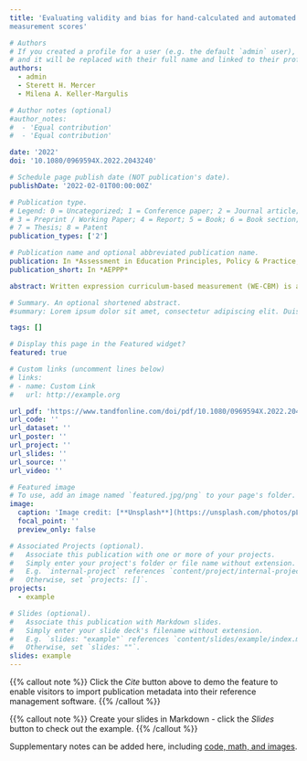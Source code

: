```yaml
---
title: 'Evaluating validity and bias for hand-calculated and automated written expression curriculumbased
measurement scores'

# Authors
# If you created a profile for a user (e.g. the default `admin` user), write the username (folder name) here
# and it will be replaced with their full name and linked to their profile.
authors:
  - admin
  - Sterett H. Mercer
  - Milena A. Keller-Margulis

# Author notes (optional)
#author_notes:
#  - 'Equal contribution'
#  - 'Equal contribution'

date: '2022'
doi: '10.1080/0969594X.2022.2043240'

# Schedule page publish date (NOT publication's date).
publishDate: '2022-02-01T00:00:00Z'

# Publication type.
# Legend: 0 = Uncategorized; 1 = Conference paper; 2 = Journal article;
# 3 = Preprint / Working Paper; 4 = Report; 5 = Book; 6 = Book section;
# 7 = Thesis; 8 = Patent
publication_types: ['2']

# Publication name and optional abbreviated publication name.
publication: In *Assessment in Education Principles, Policy & Practice,*
publication_short: In *AEPPP*

abstract: Written expression curriculum-based measurement (WE-CBM) is a formative assessment approach for screening and progress monitoring. To extend evaluation of WE-CBM, we compared hand calculated and automated scoring approaches in relation to the number of screening samples needed per student for valid scores, the long-term predictive validity and diagnostic accuracy of scores, and predictive and diagnostic bias for underrepresented student groups. Second- to fifth-grade students (n = 609) completed five WE-CBM tasks during one academic year and a standardised writing test in fourth and seventh grade. Averaging WE-CBM scores across multiple samples improved validity. Complex hand-calculated metrics and automated tools outperformed simpler metrics for the long-term prediction of writing performance. No evidence of bias was observed between African American and Hispanic students. The study will illustrate the absence of test bias as necessary condition for fair and equitable screening procedures and the importance of future research to include comparisons with majority groups.

# Summary. An optional shortened abstract.
#summary: Lorem ipsum dolor sit amet, consectetur adipiscing elit. Duis posuere tellus ac convallis placerat. Proin tincidunt magna sed ex sollicitudin condimentum.

tags: []

# Display this page in the Featured widget?
featured: true

# Custom links (uncomment lines below)
# links:
# - name: Custom Link
#   url: http://example.org

url_pdf: 'https://www.tandfonline.com/doi/pdf/10.1080/0969594X.2022.2043240?casa_token=U4EbExogT0wAAAAA:qm2M634pnU4ASIxuxn4ASlPf8GSsYwQrHkZ8ipDbiEdTm9ajQk-04A6hicmu3WN8KUJ4RIQd1sad'
url_code: ''
url_dataset: ''
url_poster: ''
url_project: ''
url_slides: ''
url_source: ''
url_video: ''

# Featured image
# To use, add an image named `featured.jpg/png` to your page's folder.
image:
  caption: 'Image credit: [**Unsplash**](https://unsplash.com/photos/pLCdAaMFLTE)'
  focal_point: ''
  preview_only: false

# Associated Projects (optional).
#   Associate this publication with one or more of your projects.
#   Simply enter your project's folder or file name without extension.
#   E.g. `internal-project` references `content/project/internal-project/index.md`.
#   Otherwise, set `projects: []`.
projects:
  - example

# Slides (optional).
#   Associate this publication with Markdown slides.
#   Simply enter your slide deck's filename without extension.
#   E.g. `slides: "example"` references `content/slides/example/index.md`.
#   Otherwise, set `slides: ""`.
slides: example
---
```


{{% callout note %}}
Click the _Cite_ button above to demo the feature to enable visitors to import publication metadata into their reference management software.
{{% /callout %}}

{{% callout note %}}
Create your slides in Markdown - click the _Slides_ button to check out the example.
{{% /callout %}}

Supplementary notes can be added here, including [code, math, and images](https://wowchemy.com/docs/writing-markdown-latex/).
